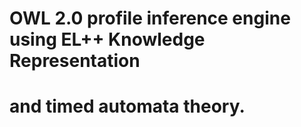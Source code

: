 # OWL 2.0 profile inference engine using EL++ Knowledge Representation
# and timed automata theory.
